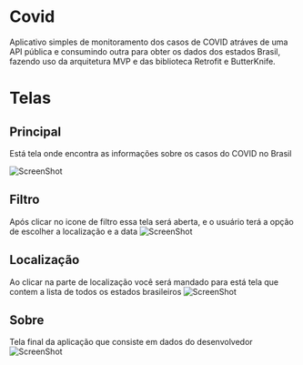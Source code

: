 # Covid
Aplicativo simples de monitoramento dos casos de COVID atráves de uma API pública e consumindo outra para obter os dados dos estados Brasil, fazendo uso da arquitetura MVP e das biblioteca Retrofit e ButterKnife.

# Telas

## Principal
Está tela onde encontra as informações sobre os casos do COVID no Brasil

![ScreenShot](https://github.com/silva021/Covid/blob/master/screenshot-2021-02-21_04.40.08.185.png)


## Filtro
Após clicar no icone de filtro essa tela será aberta, e o usuário terá a opção de escolher a localização e a data
![ScreenShot](https://github.com/silva021/Covid/blob/master/screenshot-2021-02-21_04.40.17.159.png)

## Localização
Ao clicar na parte de localização você será mandado para está tela que contem a lista de todos os estados brasileiros
![ScreenShot](https://github.com/silva021/Covid/blob/master/screenshot-2021-02-21_04.39.41.662.png)

## Sobre
Tela final da aplicação que consiste em dados do desenvolvedor
![ScreenShot](https://github.com/silva021/Covid/blob/master/screenshot-2021-02-21_04.40.31.302.png)
